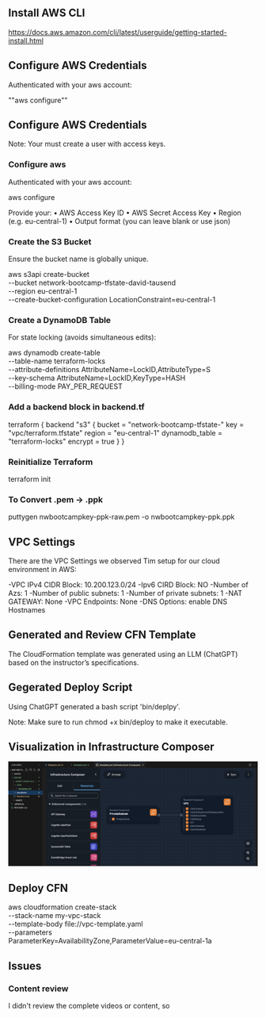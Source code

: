 ## Install AWS CLI

https://docs.aws.amazon.com/cli/latest/userguide/getting-started-install.html

## Configure AWS Credentials

Authenticated with your aws account:

""aws configure""

## Configure AWS Credentials

Note: Your must create a user with access keys.

### Configure aws

Authenticated with your aws account:

aws configure

Provide your:
	•	AWS Access Key ID
	•	AWS Secret Access Key
	•	Region (e.g. eu-central-1)
	•	Output format (you can leave blank or use json)

### Create the S3 Bucket

Ensure the bucket name is globally unique.

aws s3api create-bucket \
  --bucket network-bootcamp-tfstate-david-tausend \
  --region eu-central-1 \
  --create-bucket-configuration LocationConstraint=eu-central-1

### Create a DynamoDB Table

For state locking (avoids simultaneous edits):

aws dynamodb create-table \
  --table-name terraform-locks \
  --attribute-definitions AttributeName=LockID,AttributeType=S \
  --key-schema AttributeName=LockID,KeyType=HASH \
  --billing-mode PAY_PER_REQUEST
   

### Add a backend block in backend.tf

terraform {
  backend "s3" {
    bucket         = "network-bootcamp-tfstate-<your-unique-suffix>"
    key            = "vpc/terraform.tfstate"
    region         = "eu-central-1"
    dynamodb_table = "terraform-locks"
    encrypt        = true
  }
}

### Reinitialize Terraform

terraform init


### To Convert .pem → .ppk

puttygen nwbootcampkey-ppk-raw.pem -o nwbootcampkey-ppk.ppk


## VPC Settings

There are the VPC Settings we observed Tim setup for our cloud environment in AWS:

 -VPC IPv4 CIDR Block: 10.200.123.0/24
 -Ipv6 CIRD Block: NO
 -Number of Azs: 1
 -Number of public subnets: 1
 -Number of private subnets: 1
 -NAT GATEWAY: None
 -VPC Endpoints: None
 -DNS Options: enable DNS Hostnames

## Generated and Review CFN Template

The CloudFormation template was generated using an LLM (ChatGPT) based on the instructor’s specifications.

## Gegerated Deploy Script

Using ChatGPT generated a bash script 'bin/deplpy'.

Note: Make sure to run chmod +x bin/deploy to make it executable.

## Visualization in Infrastructure Composer

![Generated with AWS Infrastructure Composer:](../../../assets/readme/aws_insfr_composer.webp)

## Deploy CFN

 aws cloudformation create-stack \
  --stack-name my-vpc-stack \
  --template-body file://vpc-template.yaml \
  --parameters \
      ParameterKey=AvailabilityZone,ParameterValue=eu-central-1a


## Issues

### Content review

I didn't review the complete videos or content, so 

